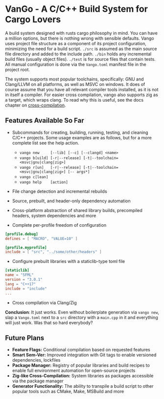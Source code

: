 # VanGo - A C/C++ Build System for Cargo Lovers

A build system designed with rusts cargo philosophy in mind. You can have a million options, but there is nothing wrong with sensible defaults. Vango uses project file structure as a component of its project configuration, minimizing the need for a build script. `./src` is assumed as the main source file directory and added to the include path. `./bin` holds any incremental build files (usually object files). `./test` is for source files that contain tests. All manual configuration is done via the `Vango.toml` manifest file in the project root.

The system supports most popular toolchains, specifically: GNU and Clang/LLVM on all platforms, as well as MSVC on windows. It does of course assume that you have all relevant compiler tools installed, as it is not in itself a compiler. For easier cross compilation, vango also supports zig as a target, which wraps clang. To read why this is useful, see the docs chapter on [cross-compilation](docs/crosscomp.md).

## Features Available So Far
- Subcommands for creating, building, running, testing, and cleaning C/C++ projects. Some usage examples are as follows, but for a more complete list see the help action.
    * `vango new     [--lib] [--c] [--clangd] <name>`
    * `vango b[uild] [-r|--release] [-t|--toolchain=<msvc|gnu|clang|zig>]`
    * `vango r[un]   [-r|--release] [-t|--toolchain=<msvc|gnu|clang|zig>] [-- args*]`
    * `vango c[lean]`
    * `vango help    [action]`

- File change detection and incremental rebuilds
- Source, prebuilt, and header-only dependency automation
- Cross-platform abstraction of shared library builds, precompiled headers, system dependencies and more
- Complete per-profile freedom of configuration
```toml
[profile.debug]
defines = [ "MACRO", "VALUE=10" ]

[profile.myprofile]
include = [ "src", "../some/other/headers" ]
```
- Configure prebuilt libraries with a staticlib-type toml file
```toml
[staticlib]
name = "SFML"
version = "3.0.1"
lang = "C++17"
include = "include"
...
```
- Cross compilation via Clang/Zig

**Conclusion**: It just works. Even without boilerplate generation via `vango new`, slap a `Vango.toml` next to a `src` directory with a `main.cpp` in it and everything will just work. Was that so hard everybody?

## Future Plans
- **Feature Flags:** Conditional compilation based on requested features
- **Smart Sem-Ver:** Improved integration with Git tags to enable versioned dependencies, lockfiles
- **Package Manager:** Registry of popular libraries and build recipes to enable full environment automation for open-source projects
- **Zig-like Cross-Compilation:** System libraries as packages accessible via the package manager
- **Generator Functionality:** The ability to transpile a build script to other popular tools such as CMake, Make, MSBuild and more

